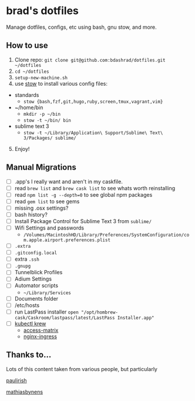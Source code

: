 brad's dotfiles
===============

Manage dotfiles, configs, etc using bash, gnu stow, and more.


## How to use
1. Clone repo: `git clone git@github.com:bdashrad/dotfiles.git ~/dotfiles`
2. `cd ~/dotfiles`
3. `setup-new-machine.sh`
4. use [stow](https://www.gnu.org/software/stow/) to install various config files:
  * standards
    * `stow {bash,fzf,git,hugo,ruby,screen,tmux,vagrant,vim}`
  * ~/home/bin
    * `mkdir -p ~/bin`
    * `stow -t ~/bin/ bin`
  * sublime text 3
    * `stow -t ~/Library/Application\ Support/Sublime\ Text\ 3/Packages/ sublime/`
5. Enjoy!

## Manual Migrations
* [ ] .app's I really want and aren't in my caskfile.
* [ ] read `brew list` and `brew cask list` to see whats worth reinstalling
* [ ] read `npm list -g --depth=0` to see global npm packages
* [ ] read `gem list` to see gems
* [ ] missing .osx settings?
* [ ] bash history?
* [ ] Install Package Control for Sublime Text 3 from `sublime/`
* [ ] Wifi Settings and passwords
  *  `/Volumes/MacintoshHD/Library/Preferences/SystemConfiguration/com.apple.airport.preferences.plist`
* [ ] `.extra`
* [ ] `.gitconfig.local`
* [ ] extra `.ssh`
* [ ] `.gnupg`
* [ ] Tunnelblick Profiles
* [ ] Adium Settings
* [ ] Automator scripts
  * `~/Library/Services`
* [ ] Documents folder
* [ ] /etc/hosts
* [ ] run LastPass installer `open "/opt/hombrew-cask/Caskroom/lastpass/latest/LastPass Installer.app"`
* [ ] [kubectl krew](https://github.com/kubernetes-sigs/krew)
  * [access-matrix](https://github.com/corneliusweig/rakkess)
  * [nginx-ingress](https://kubernetes.github.io/ingress-nginx/kubectl-plugin/)

## Thanks to...
Lots of this content taken from various people, but particularly

[paulirish](https://github.com/paulirish/dotfiles/)

[mathiasbynens](https://github.com/mathiasbynens/dotfiles/)
